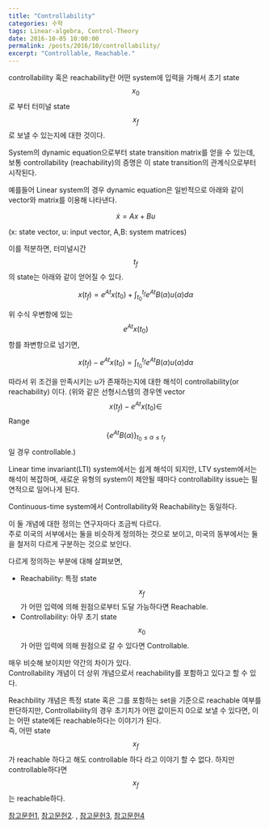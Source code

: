 ```yaml
---
title: "Controllability"
categories: 수학
tags: Linear-algebra, Control-Theory
date: 2016-10-05 10:00:00
permalink: /posts/2016/10/controllability/
excerpt: "Controllable, Reachable."
---
```


controllability 혹은 reachability란 어떤 system에 입력을 가해서 초기 state $$x_0$$로 부터 터미널 state $$x_f$$ 로 보낼 수 있는지에 대한 것이다.  

System의 dynamic equation으로부터 state transition matrix를 얻을 수 있는데, 보통 controllability (reachability)의 증명은 이 state transition의 관계식으로부터 시작된다.

예를들어 Linear system의 경우 dynamic equation은 일반적으로 아래와 같이 vector와 matrix를 이용해 나타낸다.
 
$$
\dot{x}=Ax+Bu
$$

(x: state vector, u: input vector, A,B: system matrices)

이를 적분하면, 터미널시간 $$t_f$$의 state는 아래와 같이 얻어질 수 있다.

$$
x(t_f)=e^{At}x(t_0)+\int_{t_0}^{t_f}{e^{At}B(\alpha)u(\alpha)}d\alpha
$$

위 수식 우변항에 있는 $$e^{At}x(t_0)$$ 항를 좌변항으로 넘기면,

$$
x(t_f)-e^{At}x(t_0)=\int_{t_0}^{t_f}{e^{At}B(\alpha)u(\alpha)}d\alpha
$$

따라서 위 조건을 만족시키는 u가 존재하는지에 대한 해석이 controllability(or reachability) 이다. (위와 같은 선형시스템의 경우엔 vector $$x(t_f)-e^{At}x(t_0)\in$$ Range $$\{e^{At}B(\alpha)\}_{t_0\le\alpha\le t_f}$$ 일 경우 controllable.)

Linear time invariant(LTI) system에서는 쉽게 해석이 되지만, LTV system에서는 해석이 복잡하며, 새로운 유형의 system이 제안될 때마다 controllability issue는 필연적으로 일어나게 된다.

Continuous-time system에서 Controllability와 Reachability는 동일하다.

이 둘 개념에 대한 정의는  연구자마다 조금씩 다르다.  
주로 미국의 서부에서는 둘을 비슷하게 정의하는 것으로 보이고, 미국의 동부에서는 둘을 철저히 다르게 구분하는 것으로 보인다.

다르게 정의하는 부분에 대해 살펴보면,

* Reachability: 특정 state $$x_f$$가 어떤 입력에 의해 원점으로부터 도달 가능하다면 Reachable.
* Controllability: 아무 초기 state $$x_0$$가 어떤 입력에 의해 원점으로 갈 수 있다면 Controllable.

매우 비슷해 보이지만 약간의 차이가 있다.  
Controllability 개념이 더 상위 개념으로서 reachability를 포함하고 있다고 할 수 있다.

Reachbility 개념은 특정 state 혹은 그를 포함하는 set을 기준으로 reachable 여부를 판단하지만, Controllability의 경우 초기치가 어떤 값이든지 0으로 보낼 수 있다면, 이는 어떤 state에든 reachable하다는 이야기가 된다.   
즉, 어떤 state $$x_f$$가 reachable 하다고 해도 controllable 하다 라고 이야기 할 수 없다. 하지만 controllable하다면 $$x_f$$는 reachable하다.

[참고문헌1](https://ocw.mit.edu/courses/electrical-engineering-and-computer-science/6-241j-dynamic-systems-and-control-spring-2011/lecture-notes/MIT6_241JS11_lec20.pdf), [참고문헌2](http://www.cds.caltech.edu/~murray/courses/cds101/fa04/caltech/am04_ch5-24oct04.pdf). , [참고문헌3](https://see.stanford.edu/materials/lsoeldsee263/18-contr.pdf), [참고문헌4](http://sigpromu.org/steve/research/Systems_Theory.pdf)
